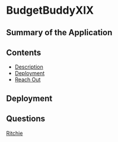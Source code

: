 # BudgetBuddyXIX

## Summary of the Application

## Contents

- [Description](#Description)
- [Deployment](#Deployment)
- [Reach Out](#Questions)


## Deployment

## Questions
[Ritchie](https://www.github.com/xRitchie91/BudgetBuddyXIX)